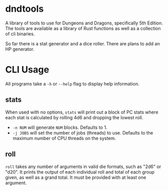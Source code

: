 # dndtools
A library of tools to use for Dungeons and Dragons, specifically 5th Edition.
The tools are available as a library of Rust functions
as well as a collection of cli binaries.

So far there is a stat generator and a dice roller.
There are plans to add an HP generator.

# CLI Usage
All programs take a `-h` or `--help` flag to display help information.

## stats
When used with no options,
`stats` will print out a block of PC stats
where each stat is calculated by rolling 4d6 and dropping the lowest roll.

- `-n NUM` will generate `NUM` blocks. Defaults to 1.
- `-j JOBS` will set the number of jobs (threads) to use.
Defaults to the maximum number of CPU threads on the system.

## roll
`roll` takes any number of arguments in valid die formats,
such as "2d6" or "d20".
It prints the output of each individual roll and total of each group given,
as well as a grand total.
It must be provided with at least one argument.
